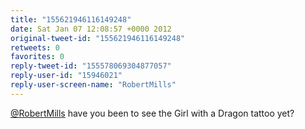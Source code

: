 ```yaml
---
title: "155621946116149248"
date: Sat Jan 07 12:08:57 +0000 2012
original-tweet-id: "155621946116149248"
retweets: 0
favorites: 0
reply-tweet-id: "155578069304877057"
reply-user-id: "15946021"
reply-user-screen-name: "RobertMills"
---
```

<a href="https://twitter.com/RobertMills">@RobertMills</a> have you been to see the Girl with a Dragon tattoo yet?
